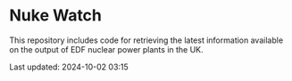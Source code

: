 # Nuke Watch

This repository includes code for retrieving the latest information available on the output of EDF nuclear power plants in the UK.

Last updated: 2024-10-02 03:15